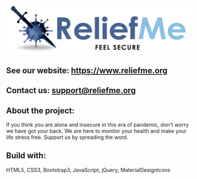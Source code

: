 <div><img src="./assets/images/logo-black.png"></div>
<div>
<h2>See our website: <a href="https://www.reliefme.org" target="_blank">https://www.reliefme.org</a></h2>
<h2>Contact us: <a href="mailto:support@reliefme.org" target="_blank">support@reliefme.org</a></h2>
<h2>About the project:</h2>
<p>
If you think you are alone and insecure in this era of pandemic, don't worry we have got your back. We are here to monitor your health and make your life stress free. Support us by spreading the word.
</p>
<h2>Build with:</h2>
<p>HTML5, CSS3, Bootstrap3, JavaScript, jQuery, MaterialDesignIcons</p>
</div>
